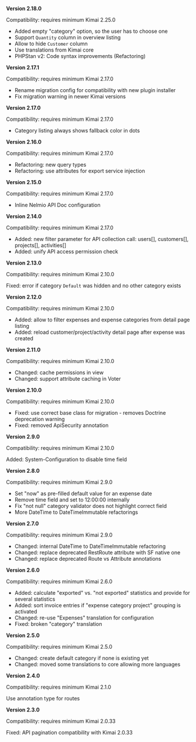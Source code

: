 **Version 2.18.0**

Compatibility: requires minimum Kimai 2.25.0

- Added empty "category" option, so the user has to choose one
- Support `Quantity` column in overview listing
- Allow to hide `Customer` column 
- Use translations from Kimai core
- PHPStan v2: Code syntax improvements (Refactoring)

**Version 2.17.1**

Compatibility: requires minimum Kimai 2.17.0

- Rename migration config for compatibility with new plugin installer
- Fix migration warning in newer Kimai versions

**Version 2.17.0**

Compatibility: requires minimum Kimai 2.17.0

- Category listing always shows fallback color in dots

**Version 2.16.0**

Compatibility: requires minimum Kimai 2.17.0

- Refactoring: new query types
- Refactoring: use attributes for export service injection

**Version 2.15.0**

Compatibility: requires minimum Kimai 2.17.0

- Inline Nelmio API Doc configuration

**Version 2.14.0**

Compatibility: requires minimum Kimai 2.17.0

- Added: new filter parameter for API collection call: users[], customers[], projects[], activities[]
- Added: unify API access permission check

**Version 2.13.0**

Compatibility: requires minimum Kimai 2.10.0

Fixed: error if category `Default` was hidden and no other category exists

**Version 2.12.0**

Compatibility: requires minimum Kimai 2.10.0

- Added: allow to filter expenses and expense categories from detail page listing
- Added: reload customer/project/activity detail page after expense was created

**Version 2.11.0**

Compatibility: requires minimum Kimai 2.10.0

- Changed: cache permissions in view
- Changed: support attribute caching in Voter

**Version 2.10.0**

Compatibility: requires minimum Kimai 2.10.0

- Fixed: use correct base class for migration - removes Doctrine deprecation warning
- Fixed: removed ApiSecurity annotation

**Version 2.9.0**

Compatibility: requires minimum Kimai 2.10.0

Added: System-Configuration to disable time field

**Version 2.8.0**

Compatibility: requires minimum Kimai 2.9.0

- Set "now" as pre-filled default value for an expense date
- Remove time field and set to 12:00:00 internally
- Fix "not null" category validator does not highlight correct field
- More DateTime to DateTimeImmutable refactorings

**Version 2.7.0**

Compatibility: requires minimum Kimai 2.9.0

- Changed: internal DateTime to DateTimeImmutable refactoring
- Changed: replace deprecated RestRoute attribute with SF native one
- Changed: replace deprecated Route vs Attribute annotations

**Version 2.6.0**

Compatibility: requires minimum Kimai 2.6.0

- Added: calculate "exported" vs. "not exported" statistics and provide for several statistics
- Added: sort invoice entries if "expense category project" grouping is activated
- Changed: re-use "Expenses" translation for configuration
- Fixed: broken "category" translation

**Version 2.5.0**

Compatibility: requires minimum Kimai 2.5.0

- Changed: create default category if none is existing yet
- Changed: moved some translations to core allowing more languages

**Version 2.4.0**

Compatibility: requires minimum Kimai 2.1.0

Use annotation type for routes

**Version 2.3.0**

Compatibility: requires minimum Kimai 2.0.33

Fixed: API pagination compatibility with Kimai 2.0.33


